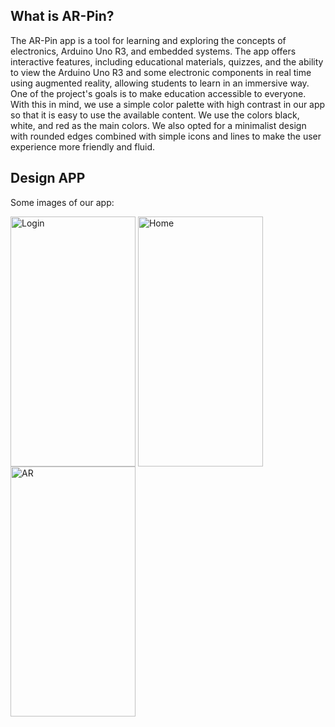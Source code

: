 ## What is AR-Pin?
The AR-Pin app is a tool for learning and exploring the concepts of electronics, Arduino Uno R3, and embedded systems. The app offers interactive features, including educational materials, quizzes, and the ability to view the Arduino Uno R3 and some electronic components in real time using augmented reality, allowing students to learn in an immersive way. One of the project's goals is to make education accessible to everyone. With this in mind, we use a simple color palette with high contrast in our app so that it is easy to use the available content. We use the colors black, white, and red as the main colors. We also opted for a minimalist design with rounded edges combined with simple icons and lines to make the user experience more friendly and fluid.

## Design APP
Some images of our app:

<img align="center" alt="Login" height="400" width="200" src="https://github.com/MagyoDev/PortfolioAMS2023-3DS/assets/135189804/7486e57f-42e5-4493-b948-4be62825672d"></img>
<img align="center" alt="Home" height="400" width="200" src="https://github.com/MagyoDev/PortfolioAMS2023-3DS/assets/135189804/2876ea19-984d-4156-a8a7-d7c079d13586"></img>
<img align="center" alt="AR" height="400" width="200" src="https://github.com/MagyoDev/PortfolioAMS2023-3DS/assets/135189804/9b7d913a-243e-4be9-aeee-dfa3009b79ac"></img>




